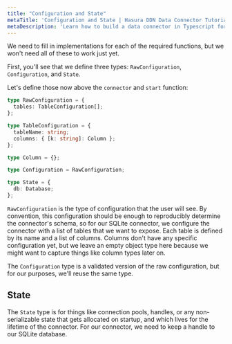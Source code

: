 ```yaml
---
title: "Configuration and State"
metaTitle: 'Configuration and State | Hasura DDN Data Connector Tutorial'
metaDescription: 'Learn how to build a data connector in Typescript for Hasura DDN'
---
```


We need to fill in implementations for each of the required functions, but we won't need all of these to work just yet.

First, you'll see that we define three types: `RawConfiguration`, `Configuration`, and `State`.

Let's define those now above the `connector` and `start` function:

```typescript
type RawConfiguration = {
  tables: TableConfiguration[];
};

type TableConfiguration = {
  tableName: string;
  columns: { [k: string]: Column };
};

type Column = {};

type Configuration = RawConfiguration;

type State = {
  db: Database;
};
```

`RawConfiguration` is the type of configuration that the user will see. By convention, this configuration should be
enough to reproducibly determine the connector's schema, so for our SQLite connector, we configure the connector with a
list of tables that we want to expose. Each table is defined by its name and a list of columns. Columns don't have any
specific configuration yet, but we leave an empty object type here because we might want to capture things like column
types later on.

The `Configuration` type is a validated version of the raw configuration, but for our purposes, we'll reuse the same
type.

## State

The `State` type is for things like connection pools, handles, or any non-serializable state that gets allocated on
startup, and which lives for the lifetime of the connector. For our connector, we need to keep a handle to our SQLite
database.